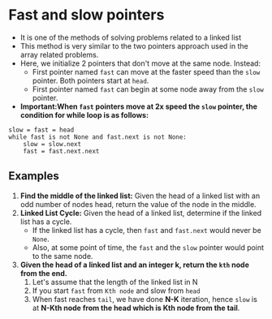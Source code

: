 # Fast and slow pointers
* It is one of the methods of solving problems related to a linked list
* This method is very similar to the two pointers approach used in the array related problems.
* Here, we initialize 2 pointers that don't move at the same node. Instead:
  * First pointer named `fast` can move at the faster speed than the `slow` pointer. Both pointers start at `head`.
  * First pointer named `fast` can begin at some node away from the `slow` pointer.
* **Important:When `fast` pointers move at 2x speed the `slow` pointer, the condition for while loop is as follows:**
```
slow = fast = head
while fast is not None and fast.next is not None:
    slow = slow.next
    fast = fast.next.next
```

## Examples
1. **Find the middle of the linked list:** Given the head of a linked list with an odd number of nodes head,
return the value of the node in the middle.
2. **Linked List Cycle:** Given the head of a linked list, determine if the linked list has a cycle.
   * If the linked list has a cycle, then `fast` and `fast.next` would never be `None`.
   * Also, at some point of time, the `fast` and the `slow` pointer would point to the same node.
3. **Given the head of a linked list and an integer k, return the `kth` node from the end.**
   1. Let's assume that the length of the linked list in N
   2. If you start `fast` from `Kth node` and slow from `head`
   3. When fast reaches `tail`, we have done **N-K** iteration, hence `slow` is at **N-Kth node from the head which is Kth node from the tail**.
